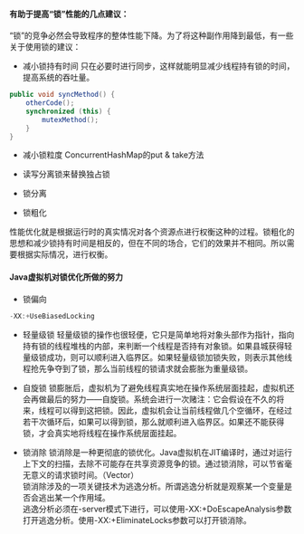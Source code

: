 #### 有助于提高“锁”性能的几点建议：
“锁”的竞争必然会导致程序的整体性能下降。为了将这种副作用降到最低，有一些关于使用锁的建议：

- 减小锁持有时间
只在必要时进行同步，这样就能明显减少线程持有锁的时间，提高系统的吞吐量。
```Java
public void syncMethod() {
	otherCode();
	synchronized (this) {
		mutexMethod();
	}
}
```

- 减小锁粒度 ConcurrentHashMap的put & take方法

- 读写分离锁来替换独占锁

- 锁分离

- 锁粗化

性能优化就是根据运行时的真实情况对各个资源点进行权衡这种的过程。锁粗化的思想和减少锁持有时间是相反的，但在不同的场合，它们的效果并不相同。所以需要根据实际情况，进行权衡。

#### Java虚拟机对锁优化所做的努力

- 锁偏向
```Java
-XX:+UseBiasedLocking
```

- 轻量级锁
轻量级锁的操作也很轻便，它只是简单地将对象头部作为指针，指向持有锁的线程堆栈的内部，来判断一个线程是否持有对象锁。如果县城获得轻量级锁成功，则可以顺利进入临界区。如果轻量级锁加锁失败，则表示其他线程抢先争夺到了锁，那么当前线程的锁请求就会膨胀为重量级锁。

- 自旋锁
锁膨胀后，虚拟机为了避免线程真实地在操作系统层面挂起，虚拟机还会再做最后的努力——自旋锁。系统会进行一次赌注：它会假设在不久的将来，线程可以得到这把锁。因此，虚拟机会让当前线程做几个空循环，在经过若干次循环后，如果可以得到锁，那么就顺利进入临界区。如果还不能获得锁，才会真实地将线程在操作系统层面挂起。

- 锁消除
锁消除是一种更彻底的锁优化。Java虚拟机在JIT编译时，通过对运行上下文的扫描，去除不可能存在共享资源竞争的锁。通过锁消除，可以节省毫无意义的请求锁时间。（Vector）<br/>
锁消除涉及的一项关键技术为逃逸分析。所谓逃逸分析就是观察某一个变量是否会逃出某一个作用域。<br/>
逃逸分析必须在-server模式下进行，可以使用-XX:+DoEscapeAnalysis参数打开逃逸分析。使用-XX:+EliminateLocks参数可以打开锁消除。